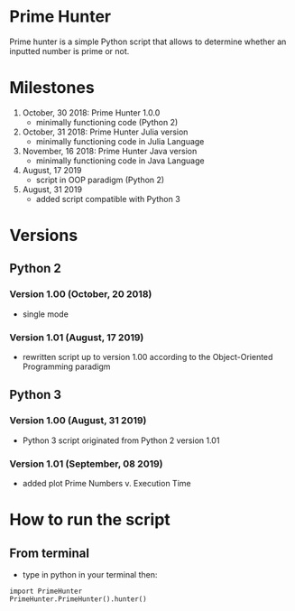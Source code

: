 # Prime Hunter
Prime hunter is a simple Python script that allows to determine whether an inputted number is prime or not.

# Milestones
1. October, 30 2018: Prime Hunter 1.0.0
   - minimally functioning code (Python 2)
2. October, 31 2018: Prime Hunter Julia version
   - minimally functioning code in Julia Language
3. November, 16 2018: Prime Hunter Java version
   - minimally functioning code in Java Language
4. August, 17 2019
   - script in OOP paradigm (Python 2)
5. August, 31 2019
   - added script compatible with Python 3

# Versions
## Python 2
### Version 1.00 (October, 20 2018)
- single mode
### Version 1.01 (August, 17 2019)
- rewritten script up to version 1.00 according to the Object-Oriented Programming paradigm
## Python 3
### Version 1.00 (August, 31 2019)
- Python 3 script originated from Python 2 version 1.01
### Version 1.01 (September, 08 2019)
-  added plot Prime Numbers v. Execution Time

# How to run the script
## From terminal
- type in python in your terminal then:
```
import PrimeHunter
PrimeHunter.PrimeHunter().hunter()
```
